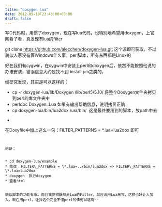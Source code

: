 ```yaml
---
title: "doxygen lua"
date: 2012-05-10T23:43:00+08:00
draft: false
---
```


写C代码时，用惯了doxygen，现在写lua代码，也特别地希望用doxygen，上官网看了看，真发现有lua的filter


git clone https://github.com/alecchen/doxygen-lua.git 这个源即可获取，不过貌似人家没有管Windows什么事，perl脚本，所有东西都是Linux的


好在我们有cygwin，在cygwin中安装上perl和doxygen后，依然不能按照他说的办法安装，错误信息大约是找不到 Install.pm之类的，


经研究发现，其实是可以这样的：


* cp -r doxygen-lua/lib/Doxygen /lib/perl5/5.10/ 将整个Doxygen文件夹拷贝到perl的库文件夹中
* perldoc Doxygen::Lua 如果有输出帮助信息，说明拷贝正确
* cp doxygen-lua/bin/lua2dox /usr/bin/  这是最终要用到的脚本，放path中去
* ```
在Doxyfile中加上这么一句：FILTER_PATTERNS = *.lua=lua2dox 即可
```


验证：


* cd doxygen-lua/example
* 修改  FILTER\_PATTERNS = \*.lua=../bin/lua2dox => FILTER\_PATTERNS = \*.lua=lua2dox
* doxygen  执行doxygen
* 查看html


貌似脚本的功能有限。而且我觉得既然是Lua的Filter，就应该用Lua来写，这样也好让人加入，现在用perl，让我这个完全不懂perl的情何以堪啊~~  




